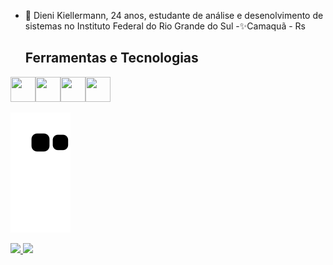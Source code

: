 - 👋 Dieni Kiellermann, 24 anos, estudante de análise e desenolvimento de sistemas no Instituto Federal do Rio Grande do Sul
 -✨Camaquã - Rs
  ## Ferramentas e Tecnologias
<img src="https://cdn.jsdelivr.net/gh/devicons/devicon/icons/flutter/flutter-original.svg" width="40" height="40"/><img src="https://cdn.jsdelivr.net/gh/devicons/devicon/icons/vuejs/vuejs-original.svg"  width="40" height="40" /><img src="https://cdn.jsdelivr.net/gh/devicons/devicon/icons/vuetify/vuetify-line.svg"  width="40" height="40"/><img src="https://cdn.jsdelivr.net/gh/devicons/devicon/icons/spring/spring-plain-wordmark.svg" width="40" height="40"/>

![Snake animation](https://github.com/dienik/dienik/blob/output/github-contribution-grid-snake.svg)
<div>
<a href="https://github.com/dieniki">
<img height="180em" src="https://github-readme-stats.vercel.app/api/top-langs/?username=dienik&layout=compact&langs_count=7&theme=dracula"/>
<img height="180em" src="https://github-readme-stats.vercel.app/api?username=dienik&show_icons=true&theme=dracula&include_all_commits=true&count_private=true"/>
</div>

